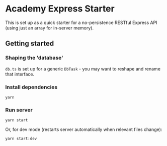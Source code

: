 # Academy Express Starter

This is set up as a quick starter for a no-persistence RESTful Express API (using just an array for in-server memory).

## Getting started

### Shaping the 'database'

`db.ts` is set up for a generic `DbTask` - you may want to reshape and rename that interface.

### Install dependencies

```
yarn
```

### Run server

```
yarn start
```

Or, for dev mode (restarts server automatically when relevant files change):

```
yarn start:dev
```
